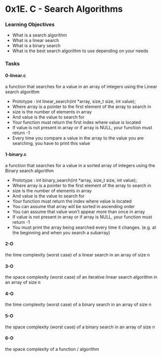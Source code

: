 # 0x1E. C - Search Algorithms

### Learning Objectives

- What is a search algorithm
- What is a linear search
- What is a binary search
- What is the best search algorithm to use depending on your needs


### Tasks

#### 0-linear.c

a function that searches for a value in an array of integers using the Linear search algorithm

- Prototype : int linear_search(int *array, size_t size, int value);
- Where array is a pointer to the first element of the array to search in
- size is the number of elements in array
- And value is the value to search for
- Your function must return the first index where value is located
- If value is not present in array or if array is NULL, your function must return -1
- Every time you compare a value in the array to the value you are searching, you have to print this value


#### 1-binary.c

a function that searches for a value in a sorted array of integers using the Binary search algorithm

- Prototype : int binary_search(int *array, size_t size, int value);
- Where array is a pointer to the first element of the array to search in
- size is the number of elements in array
- And value is the value to search for
- Your function must return the index where value is located
- You can assume that array will be sorted in ascending order
- You can assume that value won’t appear more than once in array
- If value is not present in array or if array is NULL, your function must return -1
- You must print the array being searched every time it changes. (e.g. at the beginning and when you search a subarray)


#### 2-O

the time complexity (worst case) of a linear search in an array of size n

#### 3-O

the space complexity (worst case) of an iterative linear search algorithm in an array of size n

#### 4-O

the time complexity (worst case) of a binary search in an array of size n

#### 5-O

the space complexity (worst case) of a binary search in an array of size n

#### 6-O

the space complexity of a function / algorithm
